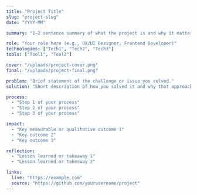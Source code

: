 ```yaml
---
title: "Project Title"
slug: "project-slug"
date: "YYYY-MM"

summary: "1–2 sentence summary of what the project is and why it matters."

role: "Your role here (e.g., UX/UI Designer, Frontend Developer)"
technologies: ["Tech1", "Tech2", "Tech3"]
tools: ["Tool1", "Tool2"]

cover: "/uploads/project-cover.png"
final: "/uploads/project-final.png"

problem: "Brief statement of the challenge or issue you solved."
solution: "Short description of how you solved it and why that approach worked."

process:
  - "Step 1 of your process"
  - "Step 2 of your process"
  - "Step 3 of your process"

impact:
  - "Key measurable or qualitative outcome 1"
  - "Key outcome 2"
  - "Key outcome 3"

reflection:
  - "Lesson learned or takeaway 1"
  - "Lesson learned or takeaway 2"

links:
  live: "https://example.com"
  source: "https://github.com/yourusername/project"
---
```

